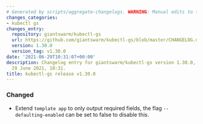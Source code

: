 ```yaml
---
# Generated by scripts/aggregate-changelogs. WARNING: Manual edits to this files will be overwritten.
changes_categories:
- kubectl gs
changes_entry:
  repository: giantswarm/kubectl-gs
  url: https://github.com/giantswarm/kubectl-gs/blob/master/CHANGELOG.md#1300---2021-06-29
  version: 1.30.0
  version_tag: v1.30.0
date: '2021-06-29T10:31:07+00:00'
description: Changelog entry for giantswarm/kubectl-gs version 1.30.0, published on
  29 June 2021, 10:31.
title: kubectl-gs release v1.30.0
---
```


### Changed
- Extend `template app` to only output required fields, the flag `--defaulting-enabled`
can be set to false to disable this.
